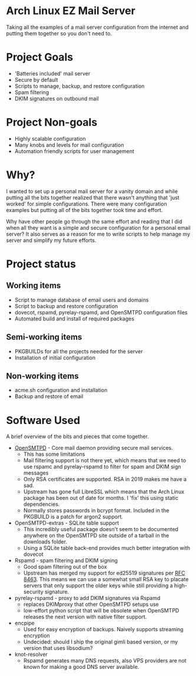 # Arch Linux EZ Mail Server

Taking all the examples of a mail server configuration from the
internet and putting them together so you don't need to.

# Project Goals

* 'Batteries included' mail server
* Secure by default
* Scripts to manage, backup, and restore configuration
* Spam filtering
* DKIM signatures on outbound mail

# Project Non-goals

* Highly scalable configuration
* Many knobs and levels for mail configuration
* Automation friendly scripts for user management

# Why?

I wanted to set up a personal mail server for a vanity domain and
while putting all the bits together realized that there wasn't anything
that 'just worked' for simple configurations. There were many configuration
examples but putting all of the bits together took time and effort.

Why have other people go through the same effort and reading that I did when
all they want is a simple and secure configuration for a personal email server?
It also serves as a reason for me to write scripts to help manage my server and
simplify my future efforts.

# Project status

## Working items

* Script to manage database of email users and domains
* Script to backup and restore configuration
* dovecot, rspamd, pyrelay-rspamd, and OpenSMTPD configuration files
* Automated build and install of required packages

## Semi-working items

* PKGBUILDs for all the projects needed for the server
* Installation of initial configuration

## Non-working items

* acme.sh configuration and installation
* Backup and restore of email

# Software Used

A brief overview of the bits and pieces that come together.

* [OpenSMTPD](https://www.opensmtpd.org) - Core mail daemon providing secure mail services. 
  * This has some limitations
  * Mail filtering support is not there yet, which means that we need to use
rspamc and pyrelay-rspamd to filter for spam and DKIM sign messages
  * Only RSA certificates are supported. RSA in 2019 makes me have a sad.
  * Upstream has gone full LibreSSL which means that the Arch Linux package
has been out of date for months. I 'fix' this using static dependencies.
  * Normally stores passwords in bcrypt format. Included in the PKGBUILD is a patch
for argon2 support.
* OpenSMTPD-extras - SQLite table support
  * This incredibly useful package doesn't seem to be documented anywhere
on the OpenSMTPD site outside of a tarball in the downloads folder.
  * Using a SQLite table back-end provides much better integration with dovecot
* Rspamd - spam filtering and DKIM signing
  * Good spam filtering out of the box
  * Upstream has merged my support for ed25519 signatures per
[RFC 8463](https://www.rfc-editor.org/rfc/rfc8463.txt). This means we can use
a somewhat small RSA key to placate servers that only support the older keys
while still providing a high-security signature.
* pyrelay-rspamd - proxy to add DKIM signatures via Rspamd
  * replaces DKIMproxy that other OpenSMTPD setups use
  * low-effort python script that will be obsolete when OpenSMTPD
releases the next version with native filter support.
* encpipe
  * Used for easy encryption of backups. Naively supports streaming encryption
  * Undecided: should I ship the original gimli based version, or my version
that uses libsodium?
* knot-resolver
  * Rspamd generates many DNS requests, also VPS providers are not known for
making a good DNS server available.
